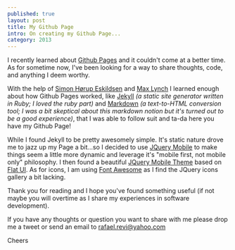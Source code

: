 ```yaml
---
published: true
layout: post
title: My Github Page
intro: On creating my Github Page...
category: 2013
---
```


I recently learned about [Github Pages][pages] and it couldn't come at a better time. As for sometime now, I've been looking for a way to share thoughts, code, and anything I deem worthy.  

With the help of [Simon Hørup Eskildsen][sirupsen_post] and [Max Lynch][max_lynch_post] I learned enough about how Github Pages worked, like  [Jekyll][jekyll] <i>(a static site generator written in Ruby; I loved the ruby part)</i> and [Markdown][markdown] <i>(a text-to-HTML conversion tool; I was a bit skeptical about this markdown notion but it's turned out to be a good experience)</i>, that I was able to follow suit and ta-da here you have my Github Page!

While I found Jekyll to be pretty awesomely simple. It's static nature drove me to jazz up my Page a bit...so I decided to use [JQuery Mobile][jquery_mobile] to make things seem a little more dynamic and leverage it's "mobile first, not mobile only" philosophy. I then found a beautiful [JQuery Mobile Theme][jquery_mobile_theme] based on [Flat UI][flat_ui]. As for icons, I am using [Font Awesome][font_awesome] as I find the JQuery icons gallery a bit lacking.

Thank you for reading and I hope you've found something useful (if not maybe you will overtime as I share my experiences in software development).

If you have any thoughts or question you want to share with me please drop me a tweet or send an email to rafael.revi@yahoo.com

Cheers

[pages]: http://pages.github.com
[jekyll]: http://github.com/mojombo/jekyll
[markdown]: http://daringfireball.net/projects/markdown/
[sirupsen_post]: http://sirupsen.com/the-switch-to-github-pages/
[max_lynch_post]: http://blog.jetstrap.com/2013/03/building-a-docs-site-with-jekyll-github-pages/
[jquery_mobile]: http://view.jquerymobile.com/1.3.0/
[jquery_mobile_theme]: https://github.com/ququplay/jquery-mobile-flat-ui-theme
[flat_ui]: http://designmodo.com/demo/flat-ui/
[font_awesome]: http://fortawesome.github.io/Font-Awesome/
